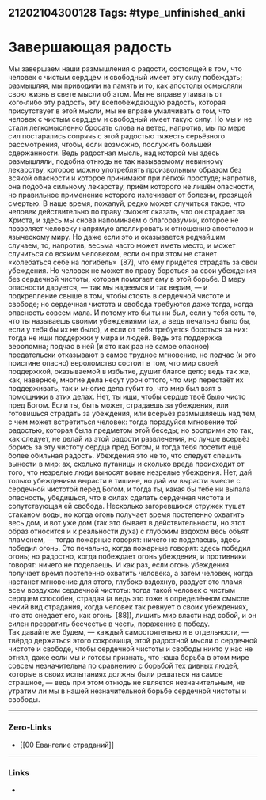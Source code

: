 21202104300128
Tags: #type_unfinished_anki
---
# Завершающая радость

Мы завершаем наши размышления о радости, состоящей в том, что человек с чистым сердцем и свободный имеет эту силу побеждать; размышляя, мы приводили на память и то, как апостолы осмысляли свою жизнь в свете мысли об этом. Мы не вправе утаивать от кого‑либо эту радость, эту всепобеждающую радость, которая присутствует в этой мысли, мы не вправе умалчивать о том, что человек с чистым сердцем и свободный имеет такую силу. Но мы и не стали легкомысленно бросать слова на ветер, напротив, мы по мере сил постарались сопрячь с этой радостью тяжесть серьёзного рассмотрения, чтобы, если возможно, послужить большей сдержанности. Ведь радостная мысль, над которой мы здесь размышляли, подобна отнюдь не так называемому невинному лекарству, которое можно употреблять произвольным образом без всякой опасности и которое принимают при лёгкой простуде; напротив, она подобна сильному лекарству, приём которого не лишён опасности, но правильное применение которого излечивает от болезни, грозящей смертью. В наше время, пожалуй, редко может случиться такое, что человек действительно по праву сможет сказать, что он страдает за Христа, и здесь мы снова напоминаем о благоразумии, которое не позволяет человеку напрямую апеллировать к отношению апостолов к языческому миру. Но даже если это и оказывается редчайшим случаем, то, напротив, весьма часто может иметь место, и может случиться со всяким человеком, если он при этом не станет «колебаться себе на погибель»  [87], что ему придётся страдать за свои убеждения. Но человек не может по праву бороться за свои убеждения без сердечной чистоты, которая помогает ему в этой борьбе. В меру опасности даруется, — так мы надеемся и так верим, — и подкрепление свыше в том, чтобы стоять в сердечной чистоте и свободе; но сердечная чистота и свобода требуются даже тогда, когда опасность совсем мала. И потому кто бы ты ни был, если у тебя есть то, что ты называешь своими убеждениями (ах, а ведь печально было бы, если у тебя бы их не было), и если от тебя требуется бороться за них: тогда не ищи поддержки у мира и людей. Ведь эта поддержка вероломна; подчас в ней (и это как раз не самое опасное) предательски отказывают в самое трудное мгновение, но подчас (и это поистине опасно) вероломство состоит в том, что мир своей поддержкой, оказываемой в избытке, душит благое дело; ведь так же, как, наверное, многие дела несут урон оттого, что мир перестаёт их поддерживать, так и многие дела губит то, что мир был взят в помощники в этих делах. Нет, ты ищи, чтобы сердце твоё было чисто пред Богом. Если ты, быть может, страдаешь за убеждения, или готовишься страдать за убеждения, или всерьёз размышляешь над тем, с чем может встретиться человек: тогда порадуйся мгновение той радостью, которая была предметом этой беседы; но восприми это так, как следует, не делай из этой радости развлечения, но лучше всерьёз борись за эту чистоту сердца пред Богом, и тогда тебя посетит ещё более обильная радость. Убеждения это не то, что следует спешить вынести в мир: ах, сколько путаницы и сколько вреда происходит от того, что незрелые люди выносят вовне незрелые убеждения. Нет, дай только убеждениям вырасти в тишине, но дай им вырасти вместе с сердечной чистотой перед Богом, и тогда ты, какая бы тебе ни выпала опасность, убедишься, что в силах сделать сердечная чистота и сопутствующая ей свобода. Несколько загоревшихся стружек тушат стаканом воды, но когда огонь получает время постепенно охватить весь дом, и вот уже дом (так это бывает в действительности, но этот образ относится и к реальности духа) с глубоким вздохом весь объят пламенем, — тогда пожарные говорят: ничего не поделаешь, здесь победил огонь. Это печально, когда пожарные говорят: здесь победил огонь; но радостно, когда побеждает огонь убеждения, и противники говорят: ничего не поделаешь. И как раз, если огонь убеждения получает время постепенно охватить человека, а затем человек, когда настанет мгновение для этого, глубоко вздохнув, раздует это пламя всем воздухом сердечной чистоты: тогда такой человек с чистым сердцем способен, страдая (а ведь это тоже в определённом смысле некий вид страдания, когда человек так ревнует о своих убеждениях, что это снедает его, как огонь  [88]), лишить мир власти над собой, и он силен превратить бесчестье в честь, поражение в победу.<br>Так давайте же будем, — каждый самостоятельно и в отдельности, — твёрдо держаться этого сокровища, этой радостной мысли о сердечной чистоте и свободе, чтобы сердечной чистоты и свободы никто у нас не отнял, даже если мы и готовы признать, что наша борьба в этом мире совсем незначительна по сравнению с борьбой тех дивных людей, которые в своих испытаниях должны были решаться на самое страшное, — ведь при этом отнюдь не является незначительным, не утратим ли мы в нашей незначительной борьбе сердечной чистоты и свободы.

---
### Zero-Links
- [[00 Евангелие страданий]]
---
### Links
-